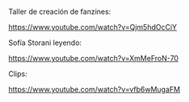 <html><body><p>Taller de creación de fanzines:



https://www.youtube.com/watch?v=Qjm5hdOcCiY



Sofía Storani leyendo:



https://www.youtube.com/watch?v=XmMeFroN-70



Clips:



https://www.youtube.com/watch?v=vfb6wMugaFM</p></body></html>